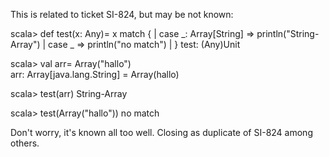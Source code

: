 This is related to ticket SI-824, but may be not known:

scala> def test(x: Any)= x match {
     |       case _: Array[String] => println("String-Array")
     |       case _ => println("no match")
     |     }
test: (Any)Unit

scala> val arr= Array("hallo")    
arr: Array[java.lang.String] = Array(hallo)

scala> test(arr)
String-Array

scala> test(Array("hallo"))
no match
 
Don't worry, it's known all too well.  Closing as duplicate of SI-824 among others.
